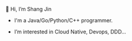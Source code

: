👋 Hi, I’m Shang Jin

* I'm a Java/Go/Python/C++ programmer.

* I’m interested in Cloud Native, Devops, DDD...

<!---
shangjin92/shangjin92 is a ✨ special ✨ repository because its `README.md` (this file) appears on your GitHub profile.
You can click the Preview link to take a look at your changes.
--->
